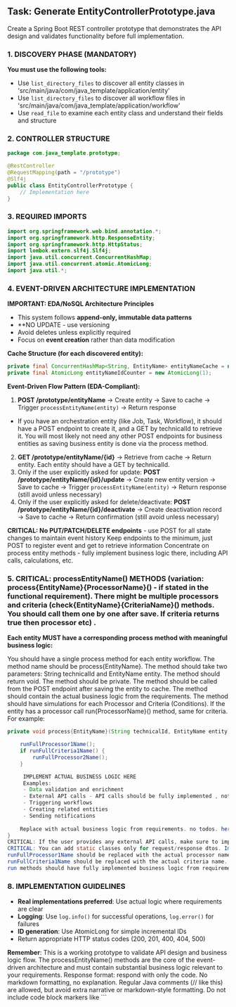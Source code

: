 ## Task: Generate EntityControllerPrototype.java

Create a Spring Boot REST controller prototype that demonstrates the API design and validates functionality before full implementation.

### 1. DISCOVERY PHASE (MANDATORY)
**You must use the following tools:**
- Use `list_directory_files` to discover all entity classes in 'src/main/java/com/java_template/application/entity'
- Use `list_directory_files` to discover all workflow files in 'src/main/java/com/java_template/application/workflow'
- Use `read_file` to examine each entity class and understand their fields and structure

### 2. CONTROLLER STRUCTURE
```java
package com.java_template.prototype;

@RestController
@RequestMapping(path = "/prototype")
@Slf4j
public class EntityControllerPrototype {
    // Implementation here
}
```

### 3. REQUIRED IMPORTS
```java
import org.springframework.web.bind.annotation.*;
import org.springframework.http.ResponseEntity;
import org.springframework.http.HttpStatus;
import lombok.extern.slf4j.Slf4j;
import java.util.concurrent.ConcurrentHashMap;
import java.util.concurrent.atomic.AtomicLong;
import java.util.*;
```

### 4. EVENT-DRIVEN ARCHITECTURE IMPLEMENTATION

**IMPORTANT: EDA/NoSQL Architecture Principles**
- This system follows **append-only, immutable data patterns**
- **NO UPDATE - use versioning
- Avoid deletes unless explicitly required
- Focus on **event creation** rather than data modification

**Cache Structure (for each discovered entity):**
```java
private final ConcurrentHashMap<String, EntityName> entityNameCache = new ConcurrentHashMap<>();
private final AtomicLong entityNameIdCounter = new AtomicLong(1);
```

**Event-Driven Flow Pattern (EDA-Compliant):**
1. **POST /prototype/entityName** → Create entity → Save to cache → Trigger `processEntityName(entity)` → Return response
- If you have an orchestration entity (like Job, Task, Workflow), it should have a POST endpoint to create it, and a GET by technicalId to retrieve it. You will most likely not need any other POST endpoints for business entities as saving business entity is done via the process method.
2. **GET /prototype/entityName/{id}** → Retrieve from cache → Return entity. Each entity should have a GET by technicalId.
3. Only if the user explicitly asked for update: **POST /prototype/entityName/{id}/update** → Create new entity version → Save to cache → Trigger `processEntityName(entity)` → Return response (still avoid unless necessary)
4. Only if the user explicitly asked for delete/deactivate: **POST /prototype/entityName/{id}/deactivate** → Create deactivation record → Save to cache → Return confirmation (still avoid unless necessary)

**CRITICAL: No PUT/PATCH/DELETE endpoints** - use POST for all state changes to maintain event history
 Keep endpoints to the minimum, just POST to register event and get to retrieve information
 Concentrate on process entity methods - fully implement business logic there, including API calls, calculations, etc.
### 5. CRITICAL: processEntityName() METHODS (variation: process{EntityName}{ProcessorName}() - if stated in the functional requirement). There might be multiple processors and criteria (check{EntityName}{CriteriaName}() methods. You should call them one by one after save. If criteria returns true then processor etc) .
**Each entity MUST have a corresponding process method with meaningful business logic:**

You should have a single process method for each entity workflow.
The method name should be process{EntityName}. 
The method should take two parameters: String technicalId and EntityName entity.
The method should return void. The method should be private.
The method should be called from the POST endpoint after saving the entity to cache. 
The method should contain the actual business logic from the requirements.
The method should have simulations for each Processor and Criteria (Conditions).
If the entity has a processor call run{ProcessorName}() method, same for criteria.
For example:

```java
private void process{EntityName}(String technicalId, EntityName entity) {

    runFullProcessor1Name();
    if runFullCriteria1Name() {
        runFullProcessor2Name();
    }

     IMPLEMENT ACTUAL BUSINESS LOGIC HERE
     Examples:
     - Data validation and enrichment
     - External API calls - API calls should be fully implemented , not mocked.
     - Triggering workflows
     - Creating related entities
     - Sending notifications
    
    Replace with actual business logic from requirements. no todos. here should be real logic.
}
CRITICAL: If the user provides any external API calls, make sure to implement them.
CRITICAL: You can add static classes only for request/response dtos. Import entities from com.java_template.application.entity, do not duplicate them.
runFullProcessor1Name should be replaced with the actual processor name.
runFullCriteria1Name should be replaced with the actual criteria name.
run methods should have fully implemented business logic from requirements.
```

### 8. IMPLEMENTATION GUIDELINES
- **Real implementations preferred**: Use actual logic where requirements are clear
- **Logging**: Use `log.info()` for successful operations, `log.error()` for failures
- **ID generation**: Use AtomicLong for simple incremental IDs
- Return appropriate HTTP status codes (200, 201, 400, 404, 500)

**Remember**: This is a working prototype to validate API design and business logic flow. The processEntityName() methods are the core of the event-driven architecture and must contain substantial business logic relevant to your requirements.
Response format: respond with only the code. No markdown formatting, no explanation. Regular Java comments (// like this) are allowed, but avoid extra narrative or markdown-style formatting. Do not include code block markers like ```